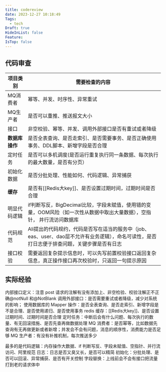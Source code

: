 ```yaml
---
title: codereview
date: 2023-12-27 10:18:49
Tags:
  - tech
Draft: true
HideInList: false
Feature: 
IsTop: false
---
```


## 代码审查
|项目类别|需要检查的内容|
|---|---|
|MQ消费者|幂等、并发、时序性、异常重试|
|MQ生产者|是否可以重推、推送报文大小|
|接口|非空校验、幂等、并发、调用外部接口是否有重试或者降级|
|**数据库操作** |是否全表查询、是否走索引、是否需要事务、是否正确使用事务、DDL脚本、新增字段是否合理|
|定时任务|是否可以多机调度(是否运行重复执行同一条数据、每次执行的最大数量，是否有分页）|
|初始化数据|是否分批处理、性能如何、代码逻辑、异常捕获|
|**缓存** |是否有[[Redis大key]]、是否设置过期时间，过期时间是否合理 |
|明显代码逻辑|if判断写反，BigDecimal比较，字段未赋值，使用错的变量，OOM风险（如一次性从数据中取出大量数据），空指针， 并行流访问数据库|
|代码规范|Ali提出的代码规约，代码是否写在适当的服务中（job、eas、user、dao层不允许有业务逻辑），命名可读性，是否打日志便于排查问题，关键步骤是否有日志|
|接口校验|需要返回复杂提示信息时，可以先写前置校验接口返回复杂信息，真正操作接口再次校验时，只返回一句提示原因|

## 实际经验
内部接口定义：注意 post 请求的注解有没有添加上、非空检验、校验注解正不正确@notNull 和@NotBlank
调用外部接口：是否需要重试或者降级，减少对系统的影响；
使用数据库的 Mapper 操作：是否全表查询、是否走索引、新增字段是不是合理、是否使用递归、是否使用事务
redis 缓存：[[Redis大key]]、是否设置过期时间、过期时间是否合理
定时任务：中断后会有什么问题、每次执行的数量、有无回滚措施、是否先查再做数据处理
MQ 消费者：是否幂等，比如数据先查询有无再做更新或者新增；并发会不会有问题，消息的顺序性，消费能力是否足够
MQ 生产者：有没有补推机制，每次推送多少

最多的是代码逻辑：内存操作大数据、if 判断写反、字段未赋值、空指针、并行流访问、阿里规范
日志：日志是否又臭又长，是否可以精简
初始化：分批处理、是否可以回滚、异常捕获、是否有开关控制
字段替换：上线前会不会有接口把流量打到老的请求体中


<!--more-->